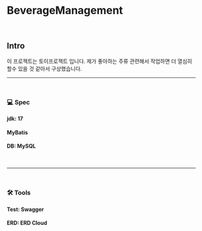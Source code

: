 # BeverageManagement
<br>

## Intro
이 프로젝트는 토이프로젝트 입니다.
제가 좋아하는 주류 관련해서 작업하면 더 열심히 할수 있을 것 같아서 구상했습니다.
<br>
<hr>
<br>

### :computer: Spec
#### jdk: 17
#### MyBatis
#### DB: MySQL
<br>
<hr>
<br>

### 🛠 Tools
#### Test: Swagger
#### ERD: ERD Cloud
